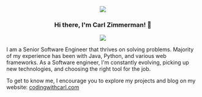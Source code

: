 <!--
**caz-iii/caz-iii** is a ✨ _special_ ✨ repository because its `README.md` (this file) appears on your GitHub profile.

Here are some ideas to get you started:

- 🔭 I’m currently working on ...
- 🌱 I’m currently learning ...
- 👯 I’m looking to collaborate on ...
- 🤔 I’m looking for help with ...
- 💬 Ask me about ...
- 📫 How to reach me: ...
- 😄 Pronouns: ...
- ⚡ Fun fact: ...
-->

<p align="center">
<img src="https://www.codingwithcarl.com/images/cwc.svg"/>
</p>

<h3 align="center">
  Hi there, I'm Carl Zimmerman! 👋
</h3>

<p align="center">
 <img src="https://github-readme-stats.vercel.app/api?username=caz-iii&theme=aura_dark"/>
</p>

I am a Senior Software Engineer that thrives on solving problems. Majority of my experience has been with Java, Python, and various web frameworks. As a Software engineer, I'm constantly evolving, picking up new technologies, and choosing the right tool for the job. 

To get to know me, I encourage you to explore my projects and blog on my website: [codingwithcarl.com](https://codingwithcarl.com)
